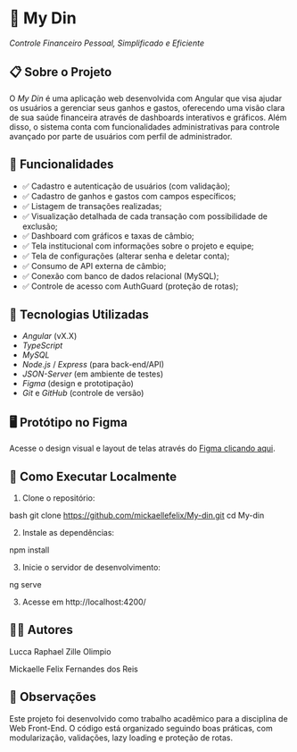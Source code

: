 # 💸 My Din

*Controle Financeiro Pessoal, Simplificado e Eficiente*

## 📋 Sobre o Projeto

O *My Din* é uma aplicação web desenvolvida com Angular que visa ajudar os usuários a gerenciar seus ganhos e gastos, oferecendo uma visão clara de sua saúde financeira através de dashboards interativos e gráficos. Além disso, o sistema conta com funcionalidades administrativas para controle avançado por parte de usuários com perfil de administrador.

## 🎯 Funcionalidades

- ✅ Cadastro e autenticação de usuários (com validação);
- ✅ Cadastro de ganhos e gastos com campos específicos;
- ✅ Listagem de transações realizadas;
- ✅ Visualização detalhada de cada transação com possibilidade de exclusão;
- ✅ Dashboard com gráficos e taxas de câmbio;
- ✅ Tela institucional com informações sobre o projeto e equipe;
- ✅ Tela de configurações (alterar senha e deletar conta);
- ✅ Consumo de API externa de câmbio;
- ✅ Conexão com banco de dados relacional (MySQL);
- ✅ Controle de acesso com AuthGuard (proteção de rotas);

## 🧪 Tecnologias Utilizadas

- *Angular* (vX.X)
- *TypeScript*
- *MySQL*
- *Node.js* / *Express* (para back-end/API)
- *JSON-Server* (em ambiente de testes)
- *Figma* (design e prototipação)
- *Git* e *GitHub* (controle de versão)

## 🖥️ Protótipo no Figma

Acesse o design visual e layout de telas através do [Figma clicando aqui](https://www.figma.com/design/tRlGvR6j4USzf2HABI4D8r/Trabalho---Web-Front-End?node-id=0-1&m=dev&t=y4P4nFabR0fooeWJ-1).

## 🚀 Como Executar Localmente

1. Clone o repositório:

bash
git clone https://github.com/mickaellefelix/My-din.git
cd My-din

2. Instale as dependências:

npm install

3. Inicie o servidor de desenvolvimento:

ng serve

3. Acesse em http://localhost:4200/

## 👨‍💻 Autores
Lucca Raphael Zille Olimpio

Mickaelle Felix Fernandes dos Reis

## 📌 Observações
Este projeto foi desenvolvido como trabalho acadêmico para a disciplina de Web Front-End. O código está organizado seguindo boas práticas, com modularização, validações, lazy loading e proteção de rotas.
